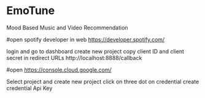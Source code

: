 # EmoTune
Mood Based Music and Video Recommendation


#open spotify developer in web
  https://developer.spotify.com/

login and go to dashboard create new project
copy client ID and client secret
in redirect URLs 
    http://localhost:8888/callback


#open 
     https://console.cloud.google.com/

 Select project and create new project
 click on three dot
 on credential 
     create credential 
     Api Key

